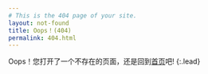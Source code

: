 ```yaml
---
# This is the 404 page of your site.
layout: not-found
title: Oops！(404)
permalink: 404.html
---
```


Oops！您打开了一个不存在的页面，还是回到[首页](https://wangwen0914.com)吧!
{:.lead}
